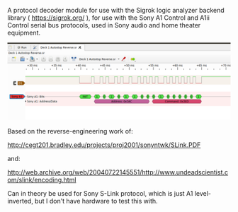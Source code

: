 A protocol decoder module for use with the Sigrok logic analyzer backend library ( https://sigrok.org/ ), for use with the Sony A1 Control and A1ii Control serial bus protocols, used in Sony audio and home theater equipment.

![screenshot](screenshot.png)

Based on the reverse-engineering work of:

http://cegt201.bradley.edu/projects/proj2001/sonyntwk/SLink.PDF

and:

http://web.archive.org/web/20040722145551/http://www.undeadscientist.com/slink/encoding.html

Can in theory be used for Sony S-Link protocol, which is just A1 level-inverted, but I don't have hardware to test this with.